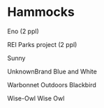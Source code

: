 # Hammocks

Eno (2 ppl)

REI Parks project (2 ppl)

Sunny

UnknownBrand Blue and White

Warbonnet Outdoors Blackbird

Wise-Owl 
Wise Owl